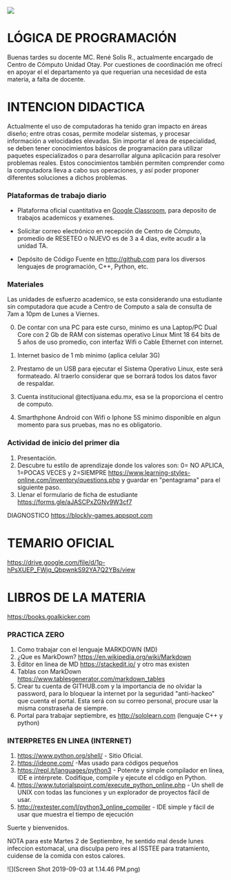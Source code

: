 ![](http://tectijuana.edu.mx/wp-content/uploads/2014/11/Heading-Ing-en-nanotecnologia-2048x672.png)

# LÓGICA DE PROGRAMACIÓN

Buenas tardes su docente MC. René Solis R., actualmente encargado de Centro de Cómputo Unidad Otay.
Por cuestiones de coordinación me ofrecí en apoyar el el departamento ya que requerian una necesidad de esta materia, a falta de docente.

# INTENCION DIDACTICA
Actualmente el uso de computadoras ha tenido gran impacto en áreas diseño; entre otras cosas, permite modelar sistemas, y procesar información a velocidades elevadas. Sin importar el área de especialidad, se deben tener conocimientos básicos de programación para utilizar paquetes especializados o para desarrollar alguna aplicación para resolver problemas reales. Estos conocimientos también permiten comprender como la computadora lleva a cabo sus operaciones, y así poder proponer diferentes soluciones a dichos problemas.


### Plataformas de trabajo diario

- Plataforma oficial cuantitativa en [Google Classroom](https://classroom.google.com), para deposito de trabajos academicos y examenes.

- Solicitar correo electrónico en recepción de Centro de Cómputo, promedio de RESETEO o NUEVO es de 3 a 4 dias, evite acudir a la unidad TA.

- Depósito de Código Fuente en http://github.com para los diversos lenguajes de programación, C++,  Python, etc.


### Materiales
Las unidades de esfuerzo academico, se esta considerando una estudiante sin computadora que acude a Centro de Computo a sala de consulta de 7am a 10pm de Lunes a Viernes.

0. De contar con una PC para este curso, minimo es una Laptop/PC Dual Core con 2 Gb de RAM con sistemas operativo Linux Mint 18 64 bits de 5 años de uso promedio, con interfaz Wifi o Cable Ethernet con internet.

1. Internet basico de 1 mb minimo (aplica celular 3G) 

2. Prestamo de un USB para ejecutar el Sistema Operativo Linux, este será formateado. Al traerlo considerar que se borrará todos los datos favor de respaldar.

3. Cuenta institucional @tectijuana.edu.mx, esa se la proporciona el centro de computo.

4. Smarthphone Android con Wifi o Iphone 5S minimo disponible en algun momento para sus pruebas, mas no es obligatorio.

### Actividad de inicio del primer dia
1. Presentación.
2. Descubre tu estilo de aprendizaje donde los valores son: 0= NO APLICA, 1=POCAS VECES y 2=SIEMPRE https://www.learning-styles-online.com/inventory/questions.php y guardar en "pentagrama" para el siguiente paso.
3. Llenar el formulario de ficha de estudiante https://forms.gle/aJASCPxZGNv9W3cf7

DIAGNOSTICO
https://blockly-games.appspot.com

# TEMARIO OFICIAL
https://drive.google.com/file/d/1p-hPsXUEP_FWjq_QbpwnkS92YA7Q2YBs/view

# LIBROS DE LA MATERIA
https://books.goalkicker.com

### PRACTICA ZERO
1. Como trabajar con el lenguaje MARKDOWN  (MD)
2. ¿Que es MarkDown? https://en.wikipedia.org/wiki/Markdown
3. Editor en linea de MD  https://stackedit.io/  y otro mas existen
4. Tablas con MarkDown  https://www.tablesgenerator.com/markdown_tables
5. Crear tu cuenta de GITHUB.com y la importancia de no olvidar la password, para lo bloquear la internet por la seguridad "anti-hackeo" que cuenta el portal. Esta será con su correo personal, procure usar la misma constraseña de siempre.
6. Portal para trabajar septiembre, es http://sololearn.com (lenguaje C++ y python) 

### INTERPRETES EN LINEA (INTERNET)

1.  https://www.python.org/shell/ - Sitio Oficial.
2.  https://ideone.com/ -Mas usado para códigos pequeños
3.  https://repl.it/languages/python3 - Potente y simple compilador en línea, IDE e intérprete. Codifique, compile y ejecute el código en Python.
4.  https://www.tutorialspoint.com/execute_python_online.php - Un shell de UNIX con todas las funciones y un explorador de proyectos fácil de usar.
5.  http://rextester.com/l/python3_online_compiler - IDE simple y fácil de usar que muestra el tiempo de ejecución

Suerte y bienvenidos.


NOTA para este Martes 2 de Septiembre, he sentido mal desde lunes infeccion estomacal, una disculpa pero ires al ISSTEE para tratamiento, cuidense de la comida con estos calores.

![](Screen Shot 2019-09-03 at 1.14.46 PM.png)
